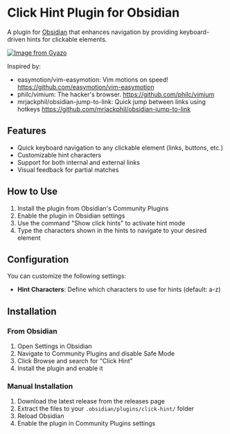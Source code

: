 # Click Hint Plugin for Obsidian

A plugin for [Obsidian](https://obsidian.md) that enhances navigation by providing keyboard-driven hints for clickable elements.

[![Image from Gyazo](https://i.gyazo.com/2775763bf630463e268ba20714660786.gif)](https://gyazo.com/2775763bf630463e268ba20714660786)

Inspired by:
- easymotion/vim-easymotion: Vim motions on speed! https://github.com/easymotion/vim-easymotion
- philc/vimium: The hacker's browser. https://github.com/philc/vimium
- mrjackphil/obsidian-jump-to-link: Quick jump between links using hotkeys https://github.com/mrjackphil/obsidian-jump-to-link

## Features

- Quick keyboard navigation to any clickable element (links, buttons, etc.)
- Customizable hint characters
- Support for both internal and external links
- Visual feedback for partial matches

## How to Use

1. Install the plugin from Obsidian's Community Plugins
2. Enable the plugin in Obsidian settings
3. Use the command "Show click hints" to activate hint mode
4. Type the characters shown in the hints to navigate to your desired element

## Configuration

You can customize the following settings:

- **Hint Characters**: Define which characters to use for hints (default: a-z)

## Installation

### From Obsidian

1. Open Settings in Obsidian
2. Navigate to Community Plugins and disable Safe Mode
3. Click Browse and search for "Click Hint"
4. Install the plugin and enable it

### Manual Installation

1. Download the latest release from the releases page
2. Extract the files to your `.obsidian/plugins/click-hint/` folder
3. Reload Obsidian
4. Enable the plugin in Community Plugins settings

